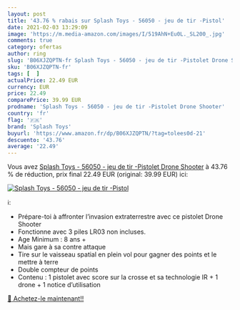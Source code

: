 ```yaml
---
layout: post
title: '43.76 % rabais sur Splash Toys - 56050 - jeu de tir -Pistol'
date: 2021-02-03 13:29:09
image: 'https://m.media-amazon.com/images/I/519AhN+Eu0L._SL200_.jpg'
comments: true
category: ofertas
author: ring
slug: 'B06XJZQPTN-fr Splash Toys - 56050 - jeu de tir -Pistolet Drone Shooter'
sku: 'B06XJZQPTN-fr'
tags: [  ]
actualPrice: 22.49 EUR
currency: EUR
price: 22.49
comparePrice: 39.99 EUR
prodname: 'Splash Toys - 56050 - jeu de tir -Pistolet Drone Shooter'
country: 'fr'
flag: '🇫🇷'
brand: 'Splash Toys'
buyurl: 'https://www.amazon.fr/dp/B06XJZQPTN/?tag=tolees0d-21'
descuento: '43.76'
average: '22.49'
---
```


Vous avez [Splash Toys - 56050 - jeu de tir -Pistolet Drone Shooter](https://www.amazon.fr/dp/B06XJZQPTN/?tag=tolees0d-21)  à  43.76 % de réduction, prix final  22.49 EUR (original: 39.99 EUR) ici:

[![Splash Toys - 56050 - jeu de tir -Pistol](https://m.media-amazon.com/images/I/519AhN+Eu0L._SL200_.jpg)](https://www.amazon.fr/dp/B06XJZQPTN/?tag=tolees0d-21)

ℹ️:

- Prépare-toi à affronter l’invasion extraterrestre avec ce pistolet Drone Shooter
- Fonctionne avec 3 piles LR03 non incluses.
- Age Minimum : 8 ans +
- Mais gare à sa contre attaque
- Tire sur le vaisseau spatial en plein vol pour gagner des points et le mettre à terre
- Double compteur de points
- Contenu : 1 pistolet avec score sur la crosse et sa technologie IR + 1 drone + 1 notice d’utilisation

[🛒 Achetez-le maintenant!!](https://www.amazon.fr/dp/B06XJZQPTN/?tag=tolees0d-21)
